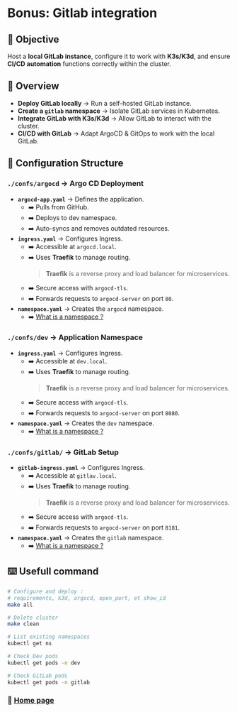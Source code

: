 # Bonus: Gitlab integration

## 🎯 Objective

Host a **local GitLab instance**, configure it to work with **K3s/K3d**, and ensure **CI/CD automation** functions correctly within the cluster.  

## 📑 Overview  

- **Deploy GitLab locally** → Run a self-hosted GitLab instance.  
- **Create a `gitlab` namespace** → Isolate GitLab services in Kubernetes.  
- **Integrate GitLab with K3s/K3d** → Allow GitLab to interact with the cluster.  
- **CI/CD with GitLab** → Adapt ArgoCD & GitOps to work with the local GitLab. 

## 📂 Configuration Structure  

### `./confs/argocd` → Argo CD Deployment  
- **`argocd-app.yaml`** → Defines the application.  
	- ➡️ Pulls from GitHub.  
	- ➡️ Deploys to dev namespace.  
	- ➡️ Auto-syncs and removes outdated resources.  
- **`ingress.yaml`** → Configures Ingress.  
	- ➡️ Accessible at `argocd.local`.
	- ➡️ Uses **Traefik** to manage routing.
		> **Traefik** is a reverse proxy and load balancer for microservices.
	- ➡️ Secure access with `argocd-tls`.
	- ➡️ Forwards requests to `argocd-server` on port `80`.  
- **`namespace.yaml`** → Creates the `argocd` namespace.  
	- ➡️ [What is a namespace ?](#what-is-a-namespace)  

### `./confs/dev` → Application Namespace  
- **`ingress.yaml`** → Configures Ingress. 
	- ➡️ Accessible at `dev.local`.
	- ➡️ Uses **Traefik** to manage routing.
		> **Traefik** is a reverse proxy and load balancer for microservices.
	- ➡️ Secure access with `argocd-tls`.
	- ➡️ Forwards requests to `argocd-server` on port `8080`.   
- **`namespace.yaml`** → Creates the `dev` namespace.  
	- ➡️ [What is a namespace ?](#what-is-a-namespace)  

### `./confs/gitlab/` → **GitLab Setup**  
- **`gitlab-ingress.yaml`** → Configures Ingress.  
	- ➡️ Accessible at `gitlav.local`.
	- ➡️ Uses **Traefik** to manage routing.
		> **Traefik** is a reverse proxy and load balancer for microservices.
	- ➡️ Secure access with `argocd-tls`.
	- ➡️ Forwards requests to `argocd-server` on port `8181`. 
- **`namespace.yaml`** → Creates the `gitlab` namespace.
	- ➡️ [What is a namespace ?](#what-is-a-namespace)  

## ⌨️ Usefull command

```sh
# Configure and deploy :
# requirements, k3d, argocd, open_port, et show_id
make all 

# Delete cluster
make clean

# List existing namespaces
kubectl get ns

# Check Dev pods
kubectl get pods -n dev

# Check GitLab pods  
kubectl get pods -n gitlab  
```

### 📖 [Home page](https://github.com/vkerob/Inception-of-Things#readme)
